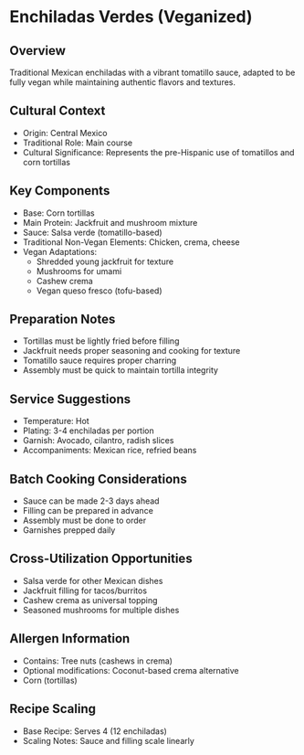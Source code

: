 # Enchiladas Verdes (Veganized)

## Overview
Traditional Mexican enchiladas with a vibrant tomatillo sauce, adapted to be fully vegan while maintaining authentic flavors and textures.

## Cultural Context
- Origin: Central Mexico
- Traditional Role: Main course
- Cultural Significance: Represents the pre-Hispanic use of tomatillos and corn tortillas

## Key Components
- Base: Corn tortillas
- Main Protein: Jackfruit and mushroom mixture
- Sauce: Salsa verde (tomatillo-based)
- Traditional Non-Vegan Elements: Chicken, crema, cheese
- Vegan Adaptations:
  - Shredded young jackfruit for texture
  - Mushrooms for umami
  - Cashew crema
  - Vegan queso fresco (tofu-based)

## Preparation Notes
- Tortillas must be lightly fried before filling
- Jackfruit needs proper seasoning and cooking for texture
- Tomatillo sauce requires proper charring
- Assembly must be quick to maintain tortilla integrity

## Service Suggestions
- Temperature: Hot
- Plating: 3-4 enchiladas per portion
- Garnish: Avocado, cilantro, radish slices
- Accompaniments: Mexican rice, refried beans

## Batch Cooking Considerations
- Sauce can be made 2-3 days ahead
- Filling can be prepared in advance
- Assembly must be done to order
- Garnishes prepped daily

## Cross-Utilization Opportunities
- Salsa verde for other Mexican dishes
- Jackfruit filling for tacos/burritos
- Cashew crema as universal topping
- Seasoned mushrooms for multiple dishes

## Allergen Information
- Contains: Tree nuts (cashews in crema)
- Optional modifications: Coconut-based crema alternative
- Corn (tortillas)

## Recipe Scaling
- Base Recipe: Serves 4 (12 enchiladas)
- Scaling Notes: Sauce and filling scale linearly 